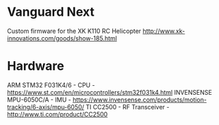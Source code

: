# Vanguard Next
Custom firmware for the XK K110 RC Helicopter
http://www.xk-innovations.com/goods/show-185.html

# Hardware
ARM STM32 F031K4/6 - CPU - https://www.st.com/en/microcontrollers/stm32f031k4.html
INVENSENSE MPU-6050C/A - IMU - https://www.invensense.com/products/motion-tracking/6-axis/mpu-6050/
TI CC2500 - RF Transceiver - http://www.ti.com/product/CC2500